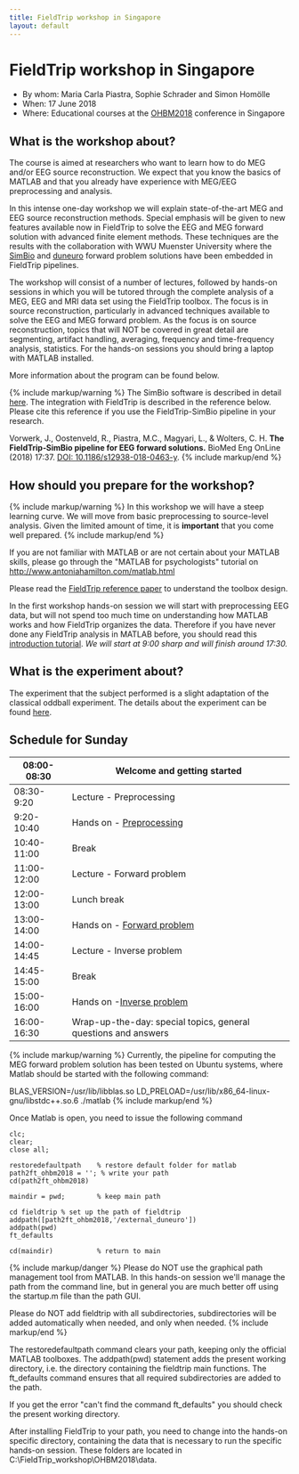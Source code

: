```yaml
---
title: FieldTrip workshop in Singapore
layout: default
---
```


# FieldTrip workshop in Singapore

-   By whom: Maria Carla Piastra, Sophie Schrader and Simon Homölle
-   When: 17 June 2018
-   Where: Educational courses at the [OHBM2018](https://www.humanbrainmapping.org/files/2018/ED/EEG%20and%20MEG(1).pdf)  conference in Singapore

## What is the workshop about?

The course is aimed at researchers who want to learn how to do MEG and/or EEG source reconstruction. We expect that you know the basics of MATLAB and that you already have experience with MEG/EEG preprocessing and analysis.

In this intense one-day workshop we will explain state-of-the-art MEG and EEG source reconstruction methods. Special emphasis will be given to new features available now in FieldTrip to solve the EEG and MEG forward solution with advanced finite element methods. These techniques are the results with the collaboration with WWU Muenster University where the [SimBio](https://www.mrt.uni-jena.de/simbio/index.php/Main_Page#Welcome) and [duneuro](http://duneuro.org/) forward problem solutions have been embedded in FieldTrip pipelines.

The workshop will consist of a number of lectures, followed by hands-on sessions in which you will be tutored through the complete analysis of a MEG, EEG and MRI data set using the FieldTrip toolbox. The focus is in source reconstruction, particularly in advanced techniques available to solve the EEG and MEG forward problem. As the focus is on source reconstruction, topics that will NOT be covered in great detail are segmenting, artifact handling, averaging, frequency and time-frequency analysis, statistics.  For the hands-on sessions you should bring a laptop with MATLAB installed.

More information about the program can be found below.

{% include markup/warning %}
The SimBio software is described in detail [here](https://www.mrt.uni-jena.de/simbio/index.php/Main_Page#Welcome). The integration with FieldTrip is described in the reference below. Please cite this reference if you use the FieldTrip-SimBio pipeline in your research.

Vorwerk, J., Oostenveld, R., Piastra, M.C., Magyari, L., & Wolters, C. H. **The FieldTrip‐SimBio pipeline for EEG forward solutions.** BioMed Eng OnLine (2018) 17:37. [DOI: 10.1186/s12938-018-0463-y](https://doi.org/10.1186/s12938-018-0463-y).
{% include markup/end %}

## How should you prepare for the workshop?

{% include markup/warning %}
In this workshop we will have a steep learning curve. We will move from basic preprocessing to source-level analysis. Given the limited amount of time, it is **important** that you come well prepared.
{% include markup/end %}

If you are not familiar with MATLAB or are not certain about your MATLAB skills, please go through the "MATLAB for psychologists" tutorial on <http://www.antoniahamilton.com/matlab.html>

Please read the [FieldTrip reference paper](http://www.hindawi.com/journals/cin/2011/156869/) to understand the toolbox design.

In the first workshop hands-on session we will start with preprocessing EEG data, but will not spend too much time on understanding how MATLAB works and how FieldTrip organizes the data. Therefore if you have never done any FieldTrip analysis in MATLAB before, you should read this [introduction tutorial](/tutorial/introduction).
_We will start at 9:00 sharp and will finish around 17:30._

## What is the experiment about?

The experiment that the subject performed is a slight adaptation of the classical oddball experiment. The details about the experiment can be found [here](/tutorial/natmeg/dataset).

## Schedule for Sunday

| 08:00-08:30 | Welcome and getting started                                    |
| ----------- | -------------------------------------------------------------- |
| 08:30-9:20  | Lecture - Preprocessing                                        |
| 9:20-10:40  | Hands on - [Preprocessing](/workshop/ohbm2018/preprocessing)   |
| 10:40-11:00 | Break                                                          |
| 11:00-12:00 | Lecture - Forward problem                                      |
| 12:00-13:00 | Lunch break                                                    |
| 13:00-14:00 | Hands on - [Forward problem](/workshop/ohbm2018/forward)       |
| 14:00-14:45 | Lecture - Inverse problem                                      |
| 14:45-15:00 | Break                                                          |
| 15:00-16:00 | Hands on -[Inverse problem](/workshop/ohbm2018/inverse)        |
| 16:00-16:30 | Wrap-up-the-day: special topics, general questions and answers |

{% include markup/warning %}
Currently, the pipeline for computing the MEG forward problem solution has been tested on Ubuntu systems, where Matlab should be started with the following command:

  BLAS_VERSION=/usr/lib/libblas.so LD_PRELOAD=/usr/lib/x86_64-linux-gnu/libstdc++.so.6 ./matlab
{% include markup/end %}

Once Matlab is open, you need to issue the following command

    clc;
    clear;
    close all;

    restoredefaultpath    % restore default folder for matlab
    path2ft_ohbm2018 = ''; % write your path
    cd(path2ft_ohbm2018)

    maindir = pwd;        % keep main path

    cd fieldtrip % set up the path of fieldtrip
    addpath([path2ft_ohbm2018,'/external_duneuro'])
    addpath(pwd)
    ft_defaults

    cd(maindir)           % return to main

{% include markup/danger %}
Please do NOT use the graphical path management tool from MATLAB. In this hands-on session we'll manage the path from the command line, but in general you are much better off using the startup.m file than the path GUI.

Please do NOT add fieldtrip with all subdirectories, subdirectories will be added automatically when needed, and only when needed.
{% include markup/end %}

The restoredefaultpath command clears your path, keeping only the official MATLAB toolboxes. The addpath(pwd) statement adds the present working directory, i.e. the directory containing the fieldtrip main functions. The ft_defaults command ensures that all required subdirectories are added to the path.

If you get the error "can't find the command ft_defaults" you should check the present working directory.

After installing FieldTrip to your path, you need to change into the hands-on specific directory, containing the data that is necessary to run the specific hands-on session. These folders are located in C:\\FieldTrip_workshop\\OHBM2018\\data.
